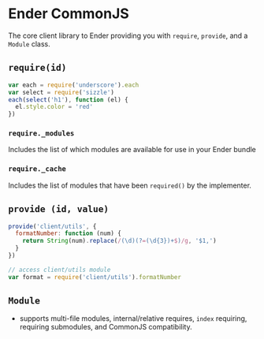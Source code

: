 # Ender CommonJS
The core client library to Ender providing you with `require`, `provide`, and a `Module` class.

## `require(id)`
``` js
var each = require('underscore').each
var select = require('sizzle')
each(select('h1'), function (el) {
  el.style.color = 'red'
})
```

### `require._modules`
Includes the list of which modules are available for use in your Ender bundle

### `require._cache`
Includes the list of modules that have been `required()` by the implementer.

## `provide (id, value)`
``` js
provide('client/utils', {
  formatNumber: function (num) {
    return String(num).replace(/(\d)(?=(\d{3})+$)/g, '$1,')
  }
})

// access client/utils module
var format = require('client/utils').formatNumber
```

## `Module`
- supports multi-file modules, internal/relative requires, `index` requiring, requiring submodules, and CommonJS compatibility.
